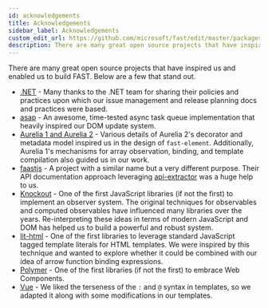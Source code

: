 ```yaml
---
id: acknowledgements
title: Acknowledgements
sidebar_label: Acknowledgements
custom_edit_url: https://github.com/microsoft/fast/edit/master/packages/web-components/fast-element/docs/ACKNOWLEDGEMENTS.md
description: There are many great open source projects that have inspired us and enabled us to build FAST.
---
```


There are many great open source projects that have inspired us and enabled us to build FAST. Below are a few that stand out.

* [.NET](https://dotnet.microsoft.com/) - Many thanks to the .NET team for sharing their policies and practices upon which our issue management and release planning docs and practices were based.
* [asap](https://github.com/kriskowal/asap) - An awesome, time-tested async task queue implementation that heavily inspired our DOM update system.
* [Aurelia 1 and Aurelia 2](https://aurelia.io/) - Various details of Aurelia 2's decorator and metadata model inspired us in the design of `fast-element`. Additionally, Aurelia 1's mechanisms for array observation, binding, and template compilation also guided us in our work.
* [faastjs](https://github.com/faastjs) - A project with a similar name but a very different purpose. Their API documentation approach leveraging [api-extractor](https://api-extractor.com/) was a huge help to us.
* [Knockout](https://knockoutjs.com/) - One of the first JavaScript libraries (if not the first) to implement an observer system. The original techniques for observables and computed observables have influenced many libraries over the years. Re-interpreting these ideas in terms of modern JavaScript and DOM has helped us to build a powerful and robust system.
* [lit-html](https://lit-html.polymer-project.org/) - One of the first libraries to leverage standard JavaScript tagged template literals for HTML templates. We were inspired by this technique and wanted to explore whether it could be combined with our idea of arrow function binding expressions.
* [Polymer](https://www.polymer-project.org/) - One of the first libraries (if not the first) to embrace Web Components.
* [Vue](https://vuejs.org/) - We liked the terseness of the `:` and `@` syntax in templates, so we adapted it along with some modifications in our templates.